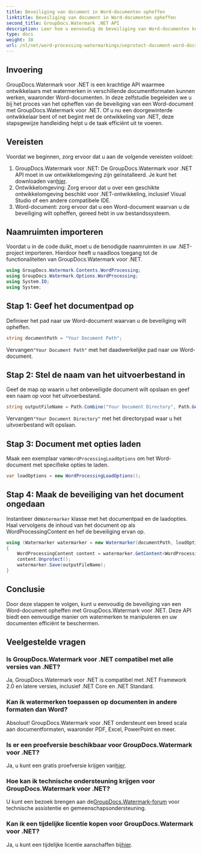```yaml
---
title: Beveiliging van document in Word-documenten opheffen
linktitle: Beveiliging van document in Word-documenten opheffen
second_title: GroupDocs.Watermark .NET API
description: Leer hoe u eenvoudig de beveiliging van Word-documenten kunt opheffen met GroupDocs.Watermark voor .NET. Volg onze stapsgewijze handleiding.
type: docs
weight: 38
url: /nl/net/word-processing-watermarkings/unprotect-document-word-docs/
---
```

## Invoering
GroupDocs.Watermark voor .NET is een krachtige API waarmee ontwikkelaars met watermerken in verschillende documentformaten kunnen werken, waaronder Word-documenten. In deze zelfstudie begeleiden we u bij het proces van het opheffen van de beveiliging van een Word-document met GroupDocs.Watermark voor .NET. Of u nu een doorgewinterde ontwikkelaar bent of net begint met de ontwikkeling van .NET, deze stapsgewijze handleiding helpt u de taak efficiënt uit te voeren.
## Vereisten
Voordat we beginnen, zorg ervoor dat u aan de volgende vereisten voldoet:
1.  GroupDocs.Watermark voor .NET: De GroupDocs.Watermark voor .NET API moet in uw ontwikkelomgeving zijn geïnstalleerd. Je kunt het downloaden van[hier](https://releases.groupdocs.com/Watermark/net/).
2. Ontwikkelomgeving: Zorg ervoor dat u over een geschikte ontwikkelomgeving beschikt voor .NET-ontwikkeling, inclusief Visual Studio of een andere compatibele IDE.
3. Word-document: zorg ervoor dat u een Word-document waarvan u de beveiliging wilt opheffen, gereed hebt in uw bestandssysteem.

## Naamruimten importeren
Voordat u in de code duikt, moet u de benodigde naamruimten in uw .NET-project importeren. Hierdoor heeft u naadloos toegang tot de functionaliteiten van GroupDocs.Watermark voor .NET.
```csharp
using GroupDocs.Watermark.Contents.WordProcessing;
using GroupDocs.Watermark.Options.WordProcessing;
using System.IO;
using System;
```
## Stap 1: Geef het documentpad op
Definieer het pad naar uw Word-document waarvan u de beveiliging wilt opheffen.
```csharp
string documentPath = "Your Document Path";
```
 Vervangen`"Your Document Path"` met het daadwerkelijke pad naar uw Word-document.
## Stap 2: Stel de naam van het uitvoerbestand in
Geef de map op waarin u het onbeveiligde document wilt opslaan en geef een naam op voor het uitvoerbestand.
```csharp
string outputFileName = Path.Combine("Your Document Directory", Path.GetFileName(documentPath));
```
 Vervangen`"Your Document Directory"` met het directorypad waar u het uitvoerbestand wilt opslaan.
## Stap 3: Document met opties laden
 Maak een exemplaar van`WordProcessingLoadOptions` om het Word-document met specifieke opties te laden.
```csharp
var loadOptions = new WordProcessingLoadOptions();
```
## Stap 4: Maak de beveiliging van het document ongedaan
 Instantieer de`Watermarker` klasse met het documentpad en de laadopties. Haal vervolgens de inhoud van het document op als WordProcessingContent en hef de beveiliging ervan op.
```csharp
using (Watermarker watermarker = new Watermarker(documentPath, loadOptions))
{
    WordProcessingContent content = watermarker.GetContent<WordProcessingContent>();
    content.Unprotect();
    watermarker.Save(outputFileName);
}
```

## Conclusie
Door deze stappen te volgen, kunt u eenvoudig de beveiliging van een Word-document opheffen met GroupDocs.Watermark voor .NET. Deze API biedt een eenvoudige manier om watermerken te manipuleren en uw documenten efficiënt te beschermen.
## Veelgestelde vragen
### Is GroupDocs.Watermark voor .NET compatibel met alle versies van .NET?
Ja, GroupDocs.Watermark voor .NET is compatibel met .NET Framework 2.0 en latere versies, inclusief .NET Core en .NET Standard.
### Kan ik watermerken toepassen op documenten in andere formaten dan Word?
Absoluut! GroupDocs.Watermark voor .NET ondersteunt een breed scala aan documentformaten, waaronder PDF, Excel, PowerPoint en meer.
### Is er een proefversie beschikbaar voor GroupDocs.Watermark voor .NET?
 Ja, u kunt een gratis proefversie krijgen van[hier](https://releases.groupdocs.com/).
### Hoe kan ik technische ondersteuning krijgen voor GroupDocs.Watermark voor .NET?
 U kunt een bezoek brengen aan de[GroupDocs.Watermark-forum](https://forum.groupdocs.com/c/watermark/19) voor technische assistentie en gemeenschapsondersteuning.
### Kan ik een tijdelijke licentie kopen voor GroupDocs.Watermark voor .NET?
 Ja, u kunt een tijdelijke licentie aanschaffen bij[hier](https://purchase.groupdocs.com/temporary-license/).